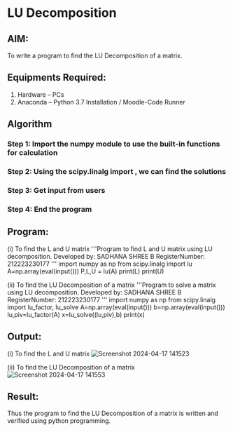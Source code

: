# LU Decomposition 

## AIM:
To write a program to find the LU Decomposition of a matrix.

## Equipments Required:
1. Hardware – PCs
2. Anaconda – Python 3.7 Installation / Moodle-Code Runner

## Algorithm
### Step 1: Import the numpy module to use the built-in functions for calculation

### Step 2: Using the scipy.linalg import , we can find the solutions

### Step 3: Get input from users

### Step 4: End the program

## Program:
(i) To find the L and U matrix
                                      '''Program to find L and U matrix using LU decomposition.
                                      Developed by: SADHANA SHREE B
                                      RegisterNumber: 212223230177
                                      '''
                                      import numpy as np
                                      from scipy.linalg import lu
                                      A=np.array(eval(input()))
                                      P,L,U = lu(A)
                                      print(L)
                                      print(U)

                                      
(ii) To find the LU Decomposition of a matrix
                                    '''Program to solve a matrix using LU decomposition.
                                    Developed by: SADHANA SHREE B
                                    RegisterNumber: 212223230177
                                    '''
                                    import numpy as np
                                    from scipy.linalg import lu_factor, lu_solve
                                    A=np.array(eval(input()))
                                    b=np.array(eval(input()))
                                    lu,piv=lu_factor(A)
                                    x=lu_solve((lu,piv),b)
                                    print(x)


## Output:
(i) To find the L and U matrix
![Screenshot 2024-04-17 141523](https://github.com/SadhanaShreee/LU-Decomposition/assets/144517664/071c11a5-3771-4f55-82da-69b0c48e32fd)

(ii) To find the LU Decomposition of a matrix
![Screenshot 2024-04-17 141553](https://github.com/SadhanaShreee/LU-Decomposition/assets/144517664/2d8c0d59-481a-4280-aa48-b1d751eda229)


## Result:
Thus the program to find the LU Decomposition of a matrix is written and verified using python programming.

